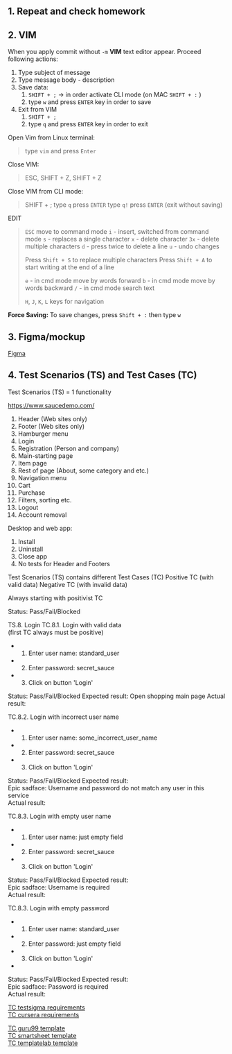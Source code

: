 
## 1. Repeat and check homework
## 2. VIM

When you apply commit without `-m` **VIM** text editor appear. Proceed following actions:
1. Type subject of message
2. Type message body - description
3. Save data:
   1. `SHIFT + ;` -> in order activate CLI mode (on MAC `SHIFT + :` )
   2. type `w` and press `ENTER` key in order to save
4. Exit from VIM
   1. `SHIFT + ;`
   2. type `q` and press `ENTER` key in order to exit


Open Vim from Linux terminal:
> type `vim` and press `Enter`
>

Close VIM:
>ESC, SHIFT + Z, SHIFT + Z
>

Close VIM from CLI mode:
>SHIFT + ;
> type `q` press `ENTER`
> type `q!` press `ENTER` (exit without saving)

EDIT
>`ESC` move to command mode
>`i` - insert, switched from command mode
>`s` - replaces a single character
>`x` - delete character
>`3x` - delete multiple characters
>`d` - press twice to delete a line
>`u` - undo changes
>
>Press `Shift + S` to replace multiple characters
>Press `Shift + A` to start writing at the end of a line
>
>`e` - in cmd mode move by words forward
>`b` - in cmd mode move by words backward
>`/` - in cmd mode search text
>
>`H`, `J`, `K`, `L` keys for navigation

**Force Saving:** To save changes, press `Shift + :` then type `w`


## 3. Figma/mockup
[Figma](https://www.figma.com)


## 4. Test Scenarios (TS) and Test Cases (TC)

Test Scenarios (TS) = 1 functionality

https://www.saucedemo.com/
1. Header (Web sites only)
2. Footer (Web sites only)
3. Hamburger menu
4. Login
5. Registration (Person and company)
6. Main-starting page
7. Item page
8. Rest of page (About, some category and etc.)
9. Navigation menu
10. Cart
11. Purchase
12. Filters, sorting etc.
13. Logout
14. Account removal

Desktop and web app:
1. Install
2. Uninstall
3. Close app
4. No tests for Header and Footers
   

Test Scenarios (TS) contains different Test Cases (TC)
Positive TC (with valid data)
Negative TC (with invalid data)

Always starting with positivist TC

Status: Pass/Fail/Blocked

TS.8. Login
TC.8.1. Login with valid data  
(first TC always must be positive)  
* 1. Enter user name: standard_user
* 2. Enter password: secret_sauce 
* 3. Click on button 'Login'

Status: Pass/Fail/Blocked
Expected result: Open shopping main page
Actual result:

TC.8.2. Login with incorrect user name
* 1. Enter user name: some_incorrect_user_name
* 2. Enter password: secret_sauce 
* 3. Click on button 'Login'

Status: Pass/Fail/Blocked
Expected result:   
    Epic sadface: Username and password do not match any user in this service  
Actual result:

TC.8.3. Login with empty user name
* 1. Enter user name: just empty field
* 2. Enter password: secret_sauce 
* 3. Click on button 'Login'

Status: Pass/Fail/Blocked
Expected result:   
    Epic sadface: Username is required   
Actual result:

TC.8.3. Login with empty password
* 1. Enter user name: standard_user
* 2. Enter password: just empty field 
* 3. Click on button 'Login'
* 
Status: Pass/Fail/Blocked
Expected result:   
    Epic sadface: Password is required  
Actual result:

[TC testsigma requirements](https://testsigma.com/guides/test-cases-for-manual-testing/)  
[TC cursera  requirements](https://www.coursera.org/articles/how-to-write-test-cases)  

[TC guru99 template](https://www.guru99.com/download-sample-test-case-template-with-explanation-of-important-fields.html)  
[TC smartsheet template](https://www.smartsheet.com/test-case-templates-examples)  
[TC templatelab template](https://templatelab.com/test-case/#google_vignette)  
